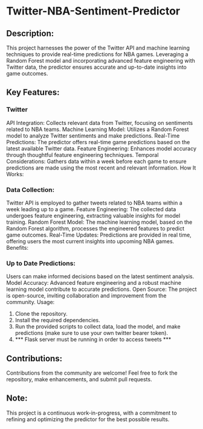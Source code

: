 # Twitter-NBA-Sentiment-Predictor
## Description:
This project harnesses the power of the Twitter API and machine learning techniques to provide real-time predictions for NBA games. Leveraging a Random Forest model and incorporating advanced feature engineering with Twitter data, the predictor ensures accurate and up-to-date insights into game outcomes.

## Key Features:

### Twitter 
API Integration: Collects relevant data from Twitter, focusing on sentiments related to NBA teams.
Machine Learning Model: Utilizes a Random Forest model to analyze Twitter sentiments and make predictions.
Real-Time Predictions: The predictor offers real-time game predictions based on the latest available Twitter data.
Feature Engineering: Enhances model accuracy through thoughtful feature engineering techniques.
Temporal Considerations: Gathers data within a week before each game to ensure predictions are made using the most recent and relevant information.
How It Works:

### Data Collection: 
Twitter API is employed to gather tweets related to NBA teams within a week leading up to a game.
Feature Engineering: The collected data undergoes feature engineering, extracting valuable insights for model training.
Random Forest Model: The machine learning model, based on the Random Forest algorithm, processes the engineered features to predict game outcomes.
Real-Time Updates: Predictions are provided in real time, offering users the most current insights into upcoming NBA games.
Benefits:

### Up to Date Predictions: 
Users can make informed decisions based on the latest sentiment analysis.
Model Accuracy: Advanced feature engineering and a robust machine learning model contribute to accurate predictions.
Open Source: The project is open-source, inviting collaboration and improvement from the community.
Usage:

1. Clone the repository.
2. Install the required dependencies.
3. Run the provided scripts to collect data, load the model, and make predictions (make sure to use your own twitter bearer token).
4. *** Flask server must be running in order to access tweets ***

## Contributions:
Contributions from the community are welcome! Feel free to fork the repository, make enhancements, and submit pull requests.

## Note:
This project is a continuous work-in-progress, with a commitment to refining and optimizing the predictor for the best possible results.